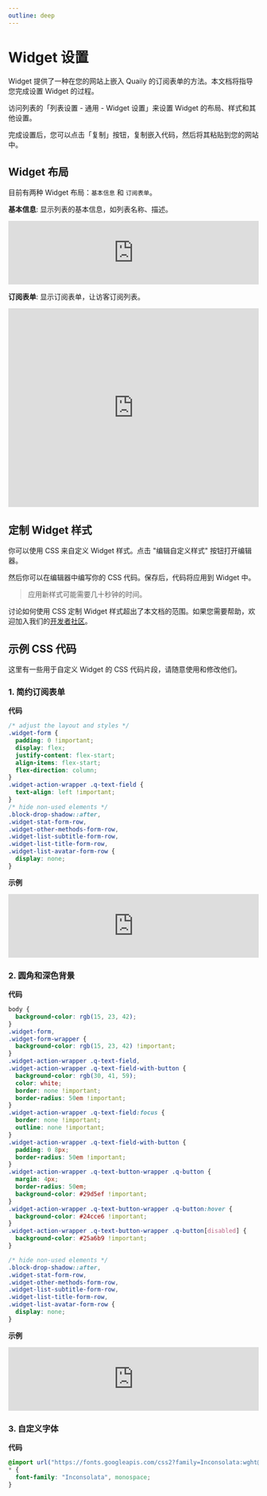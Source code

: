 ```yaml
---
outline: deep
---
```


# Widget 设置

Widget 提供了一种在您的网站上嵌入 Quaily 的订阅表单的方法。本文档将指导您完成设置 Widget 的过程。

访问列表的「列表设置 - 通用 - Widget 设置」来设置 Widget 的布局、样式和其他设置。

完成设置后，您可以点击「复制」按钮，复制嵌入代码，然后将其粘贴到您的网站中。

## Widget 布局

目前有两种 Widget 布局：`基本信息` 和 `订阅表单`。

**基本信息**: 显示列表的基本信息，如列表名称、描述。

<iframe src="https://quaily.com/blog/widget.external?theme=light&list_slug=blog&layout=info&lang=en" data-theme="light"
    width="100%" height="128px" title="Quaily Widget" frameborder="0" allow="web-share" allowfullscreen >
</iframe>

**订阅表单**: 显示订阅表单，让访客订阅列表。

<iframe src="https://quaily.com/blog/widget?theme=light&list_slug=blog&layout=subscribe_form&lang=en" data-theme="light"
    width="100%" height="400px" title="Quaily Widget" frameborder="0" allow="web-share" allowfullscreen >
</iframe>

## 定制 Widget 样式

你可以使用 CSS 来自定义 Widget 样式。点击 "编辑自定义样式" 按钮打开编辑器。

然后你可以在编辑器中编写你的 CSS 代码。保存后，代码将应用到 Widget 中。

> 应用新样式可能需要几十秒钟的时间。

讨论如何使用 CSS 定制 Widget 样式超出了本文档的范围。如果您需要帮助，欢迎加入我们的[开发者社区](https://discord.gg/FWrJ8bwhwe)。

## 示例 CSS 代码

这里有一些用于自定义 Widget 的 CSS 代码片段，请随意使用和修改他们。

### 1. 简约订阅表单

**代码**

```css
/* adjust the layout and styles */
.widget-form {
  padding: 0 !important;
  display: flex;
  justify-content: flex-start;
  align-items: flex-start;
  flex-direction: column;
}
.widget-action-wrapper .q-text-field {
  text-align: left !important;
}
/* hide non-used elements */
.block-drop-shadow::after,
.widget-stat-form-row,
.widget-other-methods-form-row,
.widget-list-subtitle-form-row,
.widget-list-title-form-row,
.widget-list-avatar-form-row {
  display: none;
}
```

**示例**

<iframe src="https://quaily.com/blog/widget.external?theme=light&list_slug=blog&layout=subscribe_form&lang=en" data-theme="light"
    width="100%" height="128px" title="Quaily Widget" frameborder="0" allow="web-share" allowfullscreen >
</iframe>

### 2. 圆角和深色背景

**代码**

```css
body {
  background-color: rgb(15, 23, 42);
}
.widget-form,
.widget-form-wrapper {
  background-color: rgb(15, 23, 42) !important;
}
.widget-action-wrapper .q-text-field,
.widget-action-wrapper .q-text-field-with-button {
  background-color: rgb(30, 41, 59);
  color: white;
  border: none !important;
  border-radius: 50em !important;
}
.widget-action-wrapper .q-text-field:focus {
  border: none !important;
  outline: none !important;
}
.widget-action-wrapper .q-text-field-with-button {
  padding: 0 8px;
  border-radius: 50em !important;
}
.widget-action-wrapper .q-text-button-wrapper .q-button {
  margin: 4px;
  border-radius: 50em;
  background-color: #29d5ef !important;
}
.widget-action-wrapper .q-text-button-wrapper .q-button:hover {
  background-color: #24cce6 !important;
}
.widget-action-wrapper .q-text-button-wrapper .q-button[disabled] {
  background-color: #25a6b9 !important;
}

/* hide non-used elements */
.block-drop-shadow::after,
.widget-stat-form-row,
.widget-other-methods-form-row,
.widget-list-subtitle-form-row,
.widget-list-title-form-row,
.widget-list-avatar-form-row {
  display: none;
}
```

**示例**

<iframe src="https://quaily.com/hewig/widget.external?list_slug=hewig&layout=subscribe_form&theme=light" data-theme="light"
    width="100%" height="128px" title="Quaily Widget" frameborder="0" allow="web-share" allowfullscreen >
</iframe>

### 3. 自定义字体

**代码**

```css
@import url("https://fonts.googleapis.com/css2?family=Inconsolata:wght@200..900&display=swap");
* {
  font-family: "Inconsolata", monospace;
}
```
